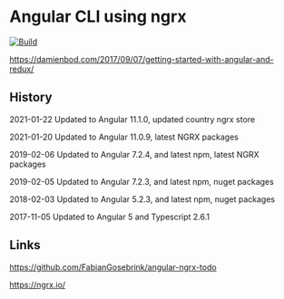 # Angular CLI using ngrx

[![Build](https://github.com/damienbod/AngularNgrx/workflows/CI/badge.svg)](https://github.com/damienbod/AngularNgrx/actions?query=workflow%3ACI)

https://damienbod.com/2017/09/07/getting-started-with-angular-and-redux/

## History

2021-01-22 Updated to Angular 11.1.0, updated country ngrx store

2021-01-20 Updated to Angular 11.0.9, latest NGRX packages

2019-02-06 Updated to Angular 7.2.4, and latest npm, latest NGRX packages

2019-02-05 Updated to Angular 7.2.3, and latest npm, nuget packages

2018-02-03 Updated to Angular 5.2.3, and latest npm, nuget packages

2017-11-05 Updated to Angular 5 and Typescript 2.6.1

## Links

https://github.com/FabianGosebrink/angular-ngrx-todo

https://ngrx.io/
